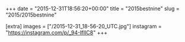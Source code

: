 +++
date = "2015-12-31T18:56:20+00:00"
title = "2015bestnine"
slug = "2015/2015bestnine"

[extra]
images = ["/2015-12-31_18-56-20_UTC.jpg"]
instagram = "https://instagram.com/p/_94-IfIIC8"
+++

